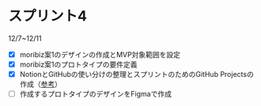 # スプリント4
12/7~12/11
- [x] moribiz案1のデザインの作成とMVP対象範囲を設定
- [x] moribiz案1のプロトタイプの要件定義
- [x] NotionとGitHubの使い分けの整理とスプリントのためのGitHub Projectsの作成（[参考](https://zenn.dev/t4t5u0/articles/githubprojectsbeta)）
- [ ] 作成するプロトタイプのデザインをFigmaで作成